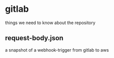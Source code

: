 # gitlab
things we need to know about the repository

## request-body.json
a snapshot of a webhook-trigger from gitlab to aws



